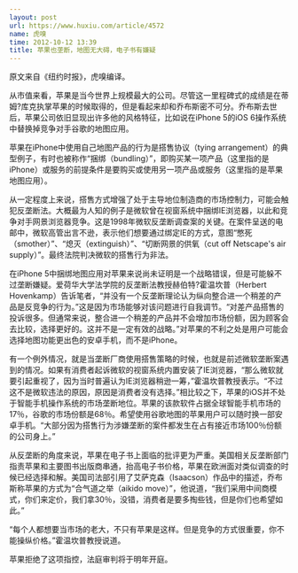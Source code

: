```yaml
---
layout: post
url: https://www.huxiu.com/article/4572
name: 虎嗅
time: 2012-10-12 13:39
title: 苹果也垄断，地图无大碍，电子书有嫌疑
---
```

原文来自《纽约时报》，虎嗅编译。

从市值来看，苹果是当今世界上规模最大的公司。尽管这一里程碑式的成绩是在蒂姆?库克执掌苹果的时候取得的，但是看起来却和乔布斯密不可分。乔布斯去世后，苹果公司依旧显现出许多他的风格特征，比如说在iPhone 5的iOS 6操作系统中替换掉竞争对手谷歌的地图应用。

苹果在iPhone中使用自己地图产品的行为是搭售协议（tying arrangement）的典型例子，有时也被称作“捆绑（bundling）”，即购买某一项产品（这里指的是iPhone）或服务的前提条件是要购买或使用另一项产品或服务（这里指的是苹果地图应用）。

从一定程度上来说，搭售方式增强了处于主导地位制造商的市场控制力，可能会触犯反垄断法。大概最为人知的例子是微软曾在视窗系统中捆绑IE浏览器，以此和竞争对手网景浏览器竞争。这是1998年微软反垄断调查案的关键。在案件呈送的电邮中，微软高管出言不逊，表示他们想要通过绑定IE的方式，意图“憋死（smother）”、“熄灭（extinguish）”、“切断网景的供氧（cut off Netscape's air supply）”。最终法院判决微软的搭售行为非法。

在iPhone 5中捆绑地图应用对苹果来说尚未证明是一个战略错误，但是可能躲不过垄断嫌疑。爱荷华大学法学院的反垄断法教授赫伯特?霍温坎普（Herbert Hovenkamp）告诉笔者，“并没有一个反垄断理论认为纵向整合进一个稍差的产品是反竞争的行为。”这是因为市场能够对该问题进行自我调节。“对差产品搭售的投诉很多。但通常来说，整合进一个稍差的产品并不会增加市场份额，因为顾客会去比较，选择更好的。这并不是一定有效的战略。”对苹果的不利之处是用户可能会选择地图功能更出色的安卓手机，而不是iPhone。

有一个例外情况，就是当垄断厂商使用搭售策略的时候，也就是前述微软垄断案遇到的情况。如果有消费者起诉微软的视窗系统内置安装了IE浏览器，“那么微软就要引起重视了，因为当时普遍认为IE浏览器稍逊一筹，”霍温坎普教授表示。“不过这不是微软违法的原因，原因是消费者没有选择。”相比较之下，苹果的iOS并不处于智能手机操作系统的市场垄断地位。苹果的该款软件占据全球智能手机市场的17％，谷歌的市场份额是68％。希望使用谷歌地图的苹果用户可以随时换一部安卓手机。“大部分因为搭售行为涉嫌垄断的案件都发生在占有接近市场100％份额的公司身上。”

从反垄断的角度来说，苹果在电子书上面临的批评更为严重。美国相关反垄断部门指责苹果和主要图书出版商串通，抬高电子书价格，苹果在欧洲面对类似调查的时候已经选择和解。美国司法部引用了艾萨克森（Isaacson）作品中的描述，乔布斯称苹果的方式为“合气道之举（aikido move）”，他说道，“我们采用中间商模式，你们来定价，我们拿30％，没错，消费者是要多掏些钱，但是你们也希望如此。”

“每个人都想要当市场的老大，不只有苹果是这样。但是竞争的方式很重要，你不能操纵价格。”霍温坎普教授说道。

苹果拒绝了这项指控，法庭审判将于明年开庭。

